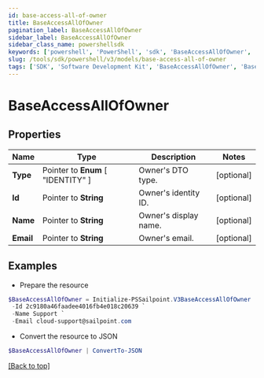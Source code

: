 ```yaml
---
id: base-access-all-of-owner
title: BaseAccessAllOfOwner
pagination_label: BaseAccessAllOfOwner
sidebar_label: BaseAccessAllOfOwner
sidebar_class_name: powershellsdk
keywords: ['powershell', 'PowerShell', 'sdk', 'BaseAccessAllOfOwner', 'BaseAccessAllOfOwner'] 
slug: /tools/sdk/powershell/v3/models/base-access-all-of-owner
tags: ['SDK', 'Software Development Kit', 'BaseAccessAllOfOwner', 'BaseAccessAllOfOwner']
---
```



# BaseAccessAllOfOwner

## Properties

Name | Type | Description | Notes
------------ | ------------- | ------------- | -------------
**Type** |  Pointer to  **Enum** [  "IDENTITY" ] | Owner's DTO type. | [optional] 
**Id** |  Pointer to **String** | Owner's identity ID. | [optional] 
**Name** |  Pointer to **String** | Owner's display name. | [optional] 
**Email** |  Pointer to **String** | Owner's email. | [optional] 

## Examples

- Prepare the resource
```powershell
$BaseAccessAllOfOwner = Initialize-PSSailpoint.V3BaseAccessAllOfOwner  -Type IDENTITY `
 -Id 2c9180a46faadee4016fb4e018c20639 `
 -Name Support `
 -Email cloud-support@sailpoint.com
```

- Convert the resource to JSON
```powershell
$BaseAccessAllOfOwner | ConvertTo-JSON
```


[[Back to top]](#) 

